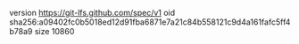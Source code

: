 version https://git-lfs.github.com/spec/v1
oid sha256:a09402fc0b5018ed12d91fba6871e7a21c84b558121c9d4a161fafc5ff4b78a9
size 10860
